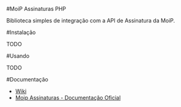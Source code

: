 #MoiP Assinaturas PHP

Biblioteca simples de integração com a API de Assinatura da MoiP.

#Instalação

TODO

#Usando

TODO

#Documentação

- [Wiki](https://github.com/andersao/moip-assinaturas-php/wiki)
- [Moip Assinaturas - Documentação Oficial](http://moiplabs.github.io/assinaturas-docs/index.html)